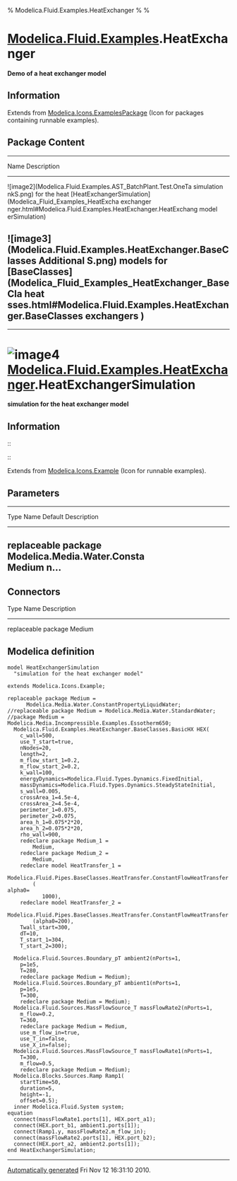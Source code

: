 % Modelica.Fluid.Examples.HeatExchanger
% 
% 

[Modelica.Fluid.Examples](Modelica_Fluid_Examples.html#Modelica.Fluid.Examples).HeatExchanger
=============================================================================================

**Demo of a heat exchanger model**

Information
-----------

Extends from
[Modelica.Icons.ExamplesPackage](Modelica_Icons_ExamplesPackage.html#Modelica.Icons.ExamplesPackage)
(Icon for packages containing runnable examples).

Package Content
---------------

  ------------------------------------------------------------------------
  Name                                                        Description
  ----------------------------------------------------------- ------------
  ![image2](Modelica.Fluid.Examples.AST_BatchPlant.Test.OneTa simulation
  nkS.png)                                                    for the heat
  [HeatExchangerSimulation](Modelica_Fluid_Examples_HeatExcha exchanger
  nger.html#Modelica.Fluid.Examples.HeatExchanger.HeatExchang model
  erSimulation)                                               

  ![image3](Modelica.Fluid.Examples.HeatExchanger.BaseClasses Additional
  S.png)                                                      models for
  [BaseClasses](Modelica_Fluid_Examples_HeatExchanger_BaseCla heat
  sses.html#Modelica.Fluid.Examples.HeatExchanger.BaseClasses exchangers
  )                                                           
  ------------------------------------------------------------------------

* * * * *

![image4](Modelica.Fluid.Examples.HeatExchanger.HeatExchangerSimulationI.png) [Modelica.Fluid.Examples.HeatExchanger](Modelica_Fluid_Examples_HeatExchanger.html#Modelica.Fluid.Examples.HeatExchanger).HeatExchangerSimulation
===============================================================================================================================================================================================================================

**simulation for the heat exchanger model**

Information
-----------

::

::

Extends from
[Modelica.Icons.Example](Modelica_Icons.html#Modelica.Icons.Example)
(Icon for runnable examples).

Parameters
----------

  --------------------------------------------------------------------------
  Type                    Name                        Default   Description
  ----------------------- --------------------------- --------- ------------
  replaceable package     Modelica.Media.Water.Consta           
  Medium                  n...                                  
  --------------------------------------------------------------------------

Connectors
----------

  Type                            Name      Description
  ------------------------------- --------- ----------------
  replaceable package Medium                

Modelica definition
-------------------

    model HeatExchangerSimulation 
      "simulation for the heat exchanger model"

    extends Modelica.Icons.Example;

    replaceable package Medium =
          Modelica.Media.Water.ConstantPropertyLiquidWater;
    //replaceable package Medium = Modelica.Media.Water.StandardWater;
    //package Medium = Modelica.Media.Incompressible.Examples.Essotherm650;
      Modelica.Fluid.Examples.HeatExchanger.BaseClasses.BasicHX HEX(
        c_wall=500,
        use_T_start=true,
        nNodes=20,
        length=2,
        m_flow_start_1=0.2,
        m_flow_start_2=0.2,
        k_wall=100,
        energyDynamics=Modelica.Fluid.Types.Dynamics.FixedInitial,
        massDynamics=Modelica.Fluid.Types.Dynamics.SteadyStateInitial,
        s_wall=0.005,
        crossArea_1=4.5e-4,
        crossArea_2=4.5e-4,
        perimeter_1=0.075,
        perimeter_2=0.075,
        area_h_1=0.075*2*20,
        area_h_2=0.075*2*20,
        rho_wall=900,
        redeclare package Medium_1 =
            Medium,
        redeclare package Medium_2 =
            Medium,
        redeclare model HeatTransfer_1 =
            Modelica.Fluid.Pipes.BaseClasses.HeatTransfer.ConstantFlowHeatTransfer
            (                                                                   alpha0=
               1000),
        redeclare model HeatTransfer_2 =
            Modelica.Fluid.Pipes.BaseClasses.HeatTransfer.ConstantFlowHeatTransfer
            (alpha0=200),
        Twall_start=300,
        dT=10,
        T_start_1=304,
        T_start_2=300);

      Modelica.Fluid.Sources.Boundary_pT ambient2(nPorts=1,
        p=1e5,
        T=280,
        redeclare package Medium = Medium);
      Modelica.Fluid.Sources.Boundary_pT ambient1(nPorts=1,
        p=1e5,
        T=300,
        redeclare package Medium = Medium);
      Modelica.Fluid.Sources.MassFlowSource_T massFlowRate2(nPorts=1,
        m_flow=0.2,
        T=360,
        redeclare package Medium = Medium,
        use_m_flow_in=true,
        use_T_in=false,
        use_X_in=false);
      Modelica.Fluid.Sources.MassFlowSource_T massFlowRate1(nPorts=1,
        T=300,
        m_flow=0.5,
        redeclare package Medium = Medium);
      Modelica.Blocks.Sources.Ramp Ramp1(
        startTime=50,
        duration=5,
        height=-1,
        offset=0.5);
      inner Modelica.Fluid.System system;
    equation 
      connect(massFlowRate1.ports[1], HEX.port_a1);
      connect(HEX.port_b1, ambient1.ports[1]);
      connect(Ramp1.y, massFlowRate2.m_flow_in);
      connect(massFlowRate2.ports[1], HEX.port_b2);
      connect(HEX.port_a2, ambient2.ports[1]);
    end HeatExchangerSimulation;

* * * * *

[Automatically generated](http://www.3ds.com/) Fri Nov 12 16:31:10 2010.
